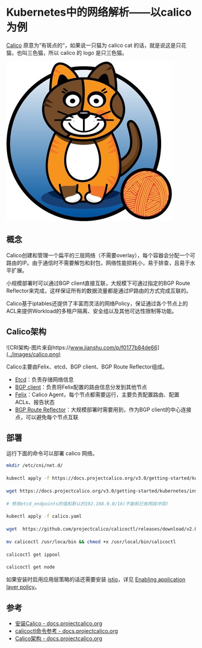 # Kubernetes中的网络解析——以calico为例

[Calico](https://www.projectcalico.org/) 原意为”有斑点的“，如果说一只猫为 calico cat 的话，就是说这是只花猫，也叫三色猫，所以 calico 的 logo 是只三色猫。

![Calico](../images/006tNc79gy1fz65bt7ieej30c90bsgn2.jpg)

## 概念

Calico创建和管理一个扁平的三层网络（不需要overlay），每个容器会分配一个可路由的IP。由于通信时不需要解包和封包，网络性能损耗小，易于排查，且易于水平扩展。

小规模部署时可以通过BGP client直接互联，大规模下可通过指定的BGP Route Reflector来完成，这样保证所有的数据流量都是通过IP路由的方式完成互联的。

Calico基于iptables还提供了丰富而灵活的网络Policy，保证通过各个节点上的ACL来提供Workload的多租户隔离、安全组以及其他可达性限制等功能。

## Calico架构

![CRI架构-图片来自https://www.jianshu.com/p/f0177b84de66](../images/calico.png)

Calico主要由Felix、etcd、BGP client、BGP Route Reflector组成。

- [Etcd](https://docs.projectcalico.org/v3.0/reference/architecture/)：负责存储网络信息
- [BGP client](https://docs.projectcalico.org/v3.0/reference/architecture/)：负责将Felix配置的路由信息分发到其他节点
- [Felix](https://docs.projectcalico.org/v3.0/reference/architecture/)：Calico Agent，每个节点都需要运行，主要负责配置路由、配置ACLs、报告状态
- [BGP Route Reflector](https://docs.projectcalico.org/v3.0/reference/architecture/)：大规模部署时需要用到，作为BGP client的中心连接点，可以避免每个节点互联

## 部署

运行下面的命令可以部署 calico 网络。

```bash
mkdir /etc/cni/net.d/

kubectl apply -f https://docs.projectcalico.org/v3.0/getting-started/kubernetes/installation/rbac.yaml

wget https://docs.projectcalico.org/v3.0/getting-started/kubernetes/installation/hosted/calico.yaml

# 修改etcd_endpoints的值和默认的192.168.0.0/16(不能和已有网段冲突)

kubectl apply -f calico.yaml

wget  https://github.com/projectcalico/calicoctl/releases/download/v2.0.0/calicoctl

mv calicoctl /usr/loca/bin && chmod +x /usr/local/bin/calicoctl

calicoctl get ippool

calicoctl get node
```

如果安装时启用应用层策略的话还需要安装 [istio](https://istio.io)，详见 [Enabling application layer policy](https://docs.projectcalico.org/v3.4/getting-started/kubernetes/installation/app-layer-policy#about-enabling-application-layer-policy)。

## 参考

- [安装Calico - docs.projectcalico.org](https://docs.projectcalico.org/v3.4/usage/calicoctl/install)
- [calicoctl命令参考 - docs.projectcalico.org](https://docs.projectcalico.org/v3.4/reference/calicoctl/commands/)
- [Calico架构 - docs.projectcalico.org](https://docs.projectcalico.org/v3.4/reference/architecture/)
